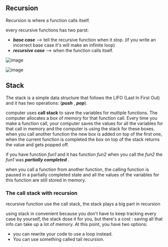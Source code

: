 ## Recursion
Recursion is where a function calls itself. 

every recursive functions has two parst:
- ***base case*** --> tell the recursive function when it stop. (if you write an incorrect base case it's will make an infinite loop)
- ***recursive case*** --> when the function calls itself.

![image](https://user-images.githubusercontent.com/105928025/213844691-fd41b3a7-5141-46ff-842c-2682b63ea8e0.png)

![image](https://user-images.githubusercontent.com/105928025/213844711-fd1054fd-b15d-4802-ae9c-cc3dd7ac7486.png)

## Stack
The stack is a simple data structure that follows the LIFO (Last In First Out) and it has two operations: (***push*** , ***pop***).

computer uses **call stack** to save the variables for multiple functions.
The computer allocates a box of memory for that function call. Every time you make a function call, your computer saves the values for all the variables for that call in memory and the computer is using the stack for these boxes. when you call another function the new box is added on top of the first one, when the current function is completed the box on top of the stack returns the value and gets popped off.

if you have function *fun1* and it has function *fun2* when you call the *fun2* the *fun1* was ***partially completed*** .

when you call a function from another function, the calling function is paused in a partially completed state and all the values of the variables for this function are still stored in memory.

### The call stack with recursion
recursive function use the call stack, the stack plays a big part in recursion 

using stack in convenient because you don't have to keep tracking every case by yourself, the stack dose it for you, but there's a cost : saving all that info can take up a lot of memory. At this point, you have two options:
- you can rewrite your code to use a loop instead.
- You can use something called tail recursion.